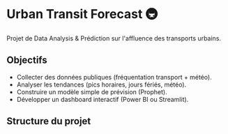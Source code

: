 # Urban Transit Forecast 🚇

Projet de Data Analysis & Prédiction sur l'affluence des transports urbains.

## Objectifs
- Collecter des données publiques (fréquentation transport + météo).
- Analyser les tendances (pics horaires, jours fériés, météo).
- Construire un modèle simple de prévision (Prophet).
- Développer un dashboard interactif (Power BI ou Streamlit).

## Structure du projet
